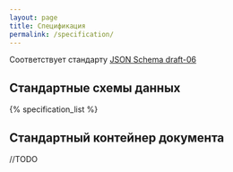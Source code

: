 ```yaml
---
layout: page
title: Спецификация
permalink: /specification/
---
```

Соответствует стандарту [JSON Schema draft-06](http://json-schema.org/)

Стандартные схемы данных
---------------

{% specification_list %}

Стандартный контейнер документа
---------------

//TODO
